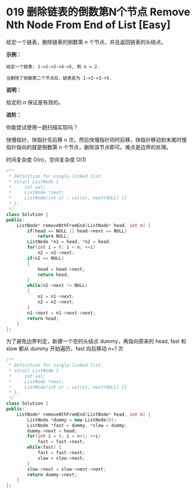 # 019 删除链表的倒数第N个节点 Remove Nth Node From End of List [Easy] 

给定一个链表，删除链表的倒数第 *n* 个节点，并且返回链表的头结点。

**示例：**

```
给定一个链表: 1->2->3->4->5, 和 n = 2.

当删除了倒数第二个节点后，链表变为 1->2->3->5.
```

**说明：**

给定的 *n* 保证是有效的。

**进阶：**

你能尝试使用一趟扫描实现吗？



快慢指针，快指针先后移 n 次，然后快慢指针同时后移，快指针移动到末尾时慢指针指向的就是倒数第 n 个节点，删除该节点即可。难点是边界的处理。

时间复杂度 O(n)，空间复杂度  O(1)

```c++
/**
 * Definition for singly-linked list.
 * struct ListNode {
 *     int val;
 *     ListNode *next;
 *     ListNode(int x) : val(x), next(NULL) {}
 * };
 */
class Solution {
public:
    ListNode* removeNthFromEnd(ListNode* head, int n) {       
        if(head == NULL || head->next == NULL)
            return NULL;
        ListNode *n1 = head, *n2 = head;
        for(int i = 0; i < n; ++i)
            n2 = n2->next;
        if(n2 == NULL)
        {
            head = head->next;
            return head;
        }
        while(n2->next != NULL)
        {
            n1 = n1->next;
            n2 = n2->next;
        }
        n1->next = n1->next->next;
        return head;
    }
};
```



为了避免边界判定，新建一个空的头结点 dummy，再指向原来的 head,  fast 和 slow 都从 dummy 开始遍历，fast 向后移动 n+1 次

```c++
/**
 * Definition for singly-linked list.
 * struct ListNode {
 *     int val;
 *     ListNode *next;
 *     ListNode(int x) : val(x), next(NULL) {}
 * };
 */
class Solution {
public:
    ListNode* removeNthFromEnd(ListNode* head, int n) {       
        ListNode *dummy = new ListNode(0);
        ListNode *fast = dummy, *slow = dummy;
        dummy->next = head;
        for(int i = 0; i < n+1; ++i)
            fast = fast->next;
        while(fast) {
            fast = fast->next;
            slow = slow->next;
        }
        slow->next = slow->next->next;
        return dummy->next;
    }
};
```

